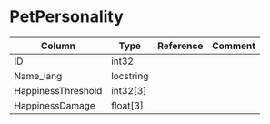 # PetPersonality

| Column | Type | Reference | Comment |
|--------|------|-----------|---------|
|ID|int32|||
|Name_lang|locstring|||
|HappinessThreshold|int32[3]|||
|HappinessDamage|float[3]|||
